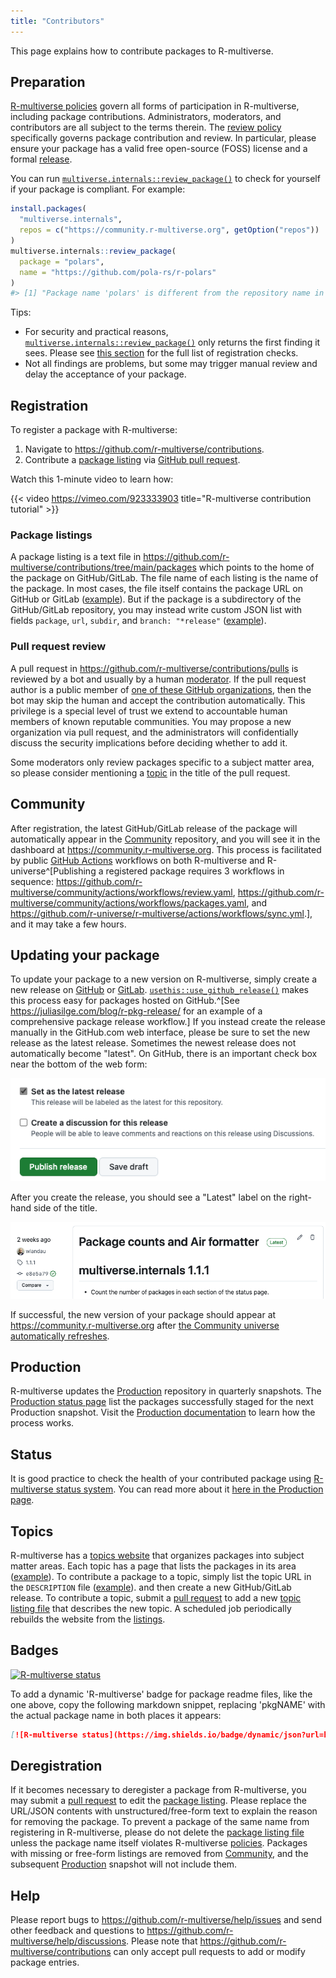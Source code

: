 ```yaml
---
title: "Contributors"
---
```


This page explains how to contribute packages to R-multiverse.

## Preparation

[R-multiverse policies](policies.md) govern all forms of participation in R-multiverse,
including package contributions.
Administrators, moderators, and contributors are all subject to the terms therein.
The [review policy](review.md) specifically governs package contribution and review.
In particular, please ensure your package has a valid free open-source (FOSS) license and a formal [release](https://docs.github.com/en/repositories/releasing-projects-on-github/about-releases).

You can run [`multiverse.internals::review_package()`](https://r-multiverse.org/multiverse.internals/reference/review_package.html) to check for yourself if your package is compliant.
For example:

```r
install.packages(
  "multiverse.internals",
  repos = c("https://community.r-multiverse.org", getOption("repos"))
)
multiverse.internals::review_package(
  package = "polars",
  name = "https://github.com/pola-rs/r-polars"
)
#> [1] "Package name 'polars' is different from the repository name in the URL 'https://github.com/pola-rs/r-polars'"
```

Tips:

* For security and practical reasons, [`multiverse.internals::review_package()`](https://r-multiverse.org/multiverse.internals/reference/review_package.html) only returns the first finding it sees. Please see [this section](https://r-multiverse.org/multiverse.internals/reference/review_package.html#details) for the full list of registration checks.
* Not all findings are problems, but some may trigger manual review and delay the acceptance of your package.

## Registration

To register a package with R-multiverse:

1. Navigate to <https://github.com/r-multiverse/contributions>.
1. Contribute a [package listing](https://github.com/r-multiverse/contributions/tree/main/packages) via
[GitHub pull request](https://docs.github.com/en/pull-requests/collaborating-with-pull-requests/proposing-changes-to-your-work-with-pull-requests/about-pull-requests).

Watch this 1-minute video to learn how:

{{< video https://vimeo.com/923333903 title="R-multiverse contribution tutorial" >}}

### Package listings

A package listing is a text file in <https://github.com/r-multiverse/contributions/tree/main/packages>
which points to the home of the package on GitHub/GitLab.
The file name of each listing is the name of the package.
In most cases, the file itself contains the package URL on GitHub or GitLab ([example](https://github.com/r-multiverse/contributions/blob/main/packages/polars)).
But if the package is a subdirectory of the GitHub/GitLab repository,
you may instead write custom JSON list with fields `package`, `url`, `subdir`, and `branch: "*release"` ([example](https://github.com/r-multiverse/contributions/blob/main/packages/arrow)).

### Pull request review

A pull request in <https://github.com/r-multiverse/contributions/pulls> is reviewed by a bot and usually by a human [moderator](governance.md#moderator).
If the pull request author is a public member of [one of these GitHub organizations](https://github.com/r-multiverse/contributions/blob/main/organizations), then the bot may skip the human and accept the contribution automatically.
This privilege is a special level of trust we extend to accountable human members of known reputable communities.
You may propose a new organization via pull request, and the administrators will confidentially discuss the security implications before deciding whether to add it.

Some moderators only review packages specific to a subject matter area,
so please consider mentioning a [topic](https://r-multiverse.org/topics/index.html)
in the title of the pull request.

## Community

After registration, the latest GitHub/GitLab release of the package will
automatically appear in the [Community](community.md) repository, and you will see it in the dashboard at <https://community.r-multiverse.org>.
This process is facilitated by public [GitHub Actions](https://github.com/features/actions) workflows on both R-multiverse and R-universe^[Publishing a registered package requires 3 workflows in sequence: <https://github.com/r-multiverse/community/actions/workflows/review.yaml>, <https://github.com/r-multiverse/community/actions/workflows/packages.yaml>, and <https://github.com/r-universe/r-multiverse/actions/workflows/sync.yml>.], and it may take a few hours.

## Updating your package

To update your package to a new version on R-multiverse, simply create a new release on [GitHub](https://docs.github.com/en/repositories/releasing-projects-on-github/about-releases) or [GitLab](https://docs.gitlab.com/user/project/releases/).
[`usethis::use_github_release()`](https://usethis.r-lib.org/reference/use_github_release.html) makes this process easy for packages hosted on GitHub.^[See <https://juliasilge.com/blog/r-pkg-release/> for an example of a comprehensive package release workflow.]
If you instead create the release manually in the GitHub.com web interface, please be sure to set the new release as the latest release.
Sometimes the newest release does not automatically become "latest".
On GitHub, there is an important check box near the bottom of the web form:

![](./images/latest-release-checkbox.png)

After you create the release, you should see a "Latest" label on the right-hand side of the title.

![](./images/latest-release-label.png)

If successful, the new version of your package should appear at <https://community.r-multiverse.org> after [the Community universe automatically refreshes](https://github.com/r-universe/r-multiverse/actions/workflows/sync.yml).

## Production

R-multiverse updates the [Production](production.qmd) repository in quarterly snapshots.
The [Production status page](https://r-multiverse.org/status/production.html) list the packages successfully staged for the next Production snapshot. 
Visit the [Production documentation](production.qmd) to learn how the process works.

## Status

It is good practice to check the health of your contributed package using [R-multiverse status system](https://r-multiverse.org/status/index.html).
You can read more about it [here in the Production page](production.qmd#status).

## Topics

R-multiverse has a [topics website](https://r-multiverse.org/topics/index.html) that organizes packages into subject matter areas.
Each topic has a page that lists the packages in its area ([example](https://r-multiverse.org/topics/bayesian.html)).
To contribute a package to a topic, simply list the topic URL in the `DESCRIPTION` file ([example](https://github.com/ropensci/stantargets/blob/db7d119ea0599eac3ce01a42bee27c9908754943/DESCRIPTION#L22)).
and then create a new GitHub/GitLab release.
To contribute a topic, submit a [pull request](https://github.com/r-multiverse/topics) to add a new [topic listing file](https://github.com/r-multiverse/topics/tree/main/topics) that describes the new topic.
A scheduled job periodically rebuilds the website from the [listings](https://github.com/r-multiverse/topics/tree/main/topics).

## Badges

[<img src="https://img.shields.io/badge/dynamic/json?url=https%3A%2F%2Fcommunity.r-multiverse.org%2Fapi%2Fpackages%2Fmirai&query=%24.Version&label=r-multiverse" alt="R-multiverse status" />](https://community.r-multiverse.org/mirai)

To add a dynamic 'R-multiverse' badge for package readme files, like the one above, copy the following markdown snippet, replacing 'pkgNAME' with the actual package name in both places it appears:

```md
[![R-multiverse status](https://img.shields.io/badge/dynamic/json?url=https%3A%2F%2Fcommunity.r-multiverse.org%2Fapi%2Fpackages%2FpkgNAME&query=%24.Version&label=r-multiverse)](https://community.r-multiverse.org/pkgNAME)
```

## Deregistration

If it becomes necessary to deregister a package from R-multiverse, you may submit a
[pull request](https://docs.github.com/en/pull-requests/collaborating-with-pull-requests/proposing-changes-to-your-work-with-pull-requests/about-pull-requests)
to edit the [package listing](https://github.com/r-multiverse/contributions/tree/main/packages).
Please replace the URL/JSON contents with unstructured/free-form text to explain the reason for removing the package.
To prevent a package of the same name from registering in R-multiverse,
please do not delete the [package listing file](https://github.com/r-multiverse/contributions/tree/main/packages)
unless the package name itself violates R-multiverse [policies](policies.md).
Packages with missing or free-form listings are removed from [Community](community.md), and the subsequent [Production](production.qmd) snapshot will not include them. 

## Help

Please report bugs to <https://github.com/r-multiverse/help/issues> and send other feedback and questions to <https://github.com/r-multiverse/help/discussions>.
Please note that <https://github.com/r-multiverse/contributions> can only accept pull requests to add or modify package entries.
